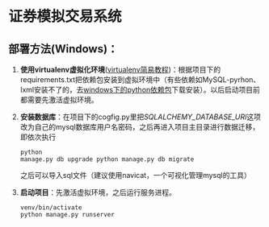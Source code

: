# 证券模拟交易系统

## 部署方法(Windows)：
1. **使用virtualenv虚拟化环境**([virtualenv简易教程](http://www.liaoxuefeng.com/wiki/0014316089557264a6b348958f449949df42a6d3a2e542c000/001432712108300322c61f256c74803b43bfd65c6f8d0d0000))：根据项目下的requirements.txt把依赖包安装到虚拟环境中（有些依赖如MySQL-pyrhon、lxml安装不了的，去[windows下的python依赖包](http://www.lfd.uci.edu/~gohlke/pythonlibs/)下载安装）。以后启动项目前都需要先激活虚拟环境。

2. **安装数据库**：在项目下的cogfig.py里把*SQLALCHEMY_DATABASE_URI*这项改为自己的mysql数据库用户名密码，之后再进入项目主目录进行数据迁移，即依次执行<pre><code>python manage.py db upgrade
python manage.py db migrate</code></pre>
之后可以导入sql文件（建议使用navicat，一个可视化管理mysql的工具）

3. **启动项目**：先激活虚拟环境，之后运行服务进程。<pre><code>venv/bin/activate
python manage.py runserver</code></pre>